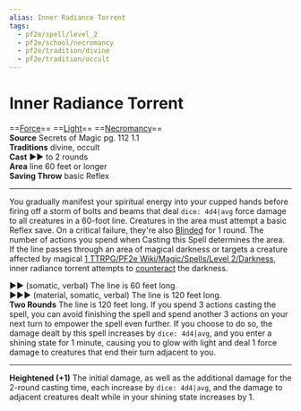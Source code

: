 ```yaml
---
alias: Inner Radiance Torrent
tags:
  - pf2e/spell/level_2
  - pf2e/school/necromancy
  - pf2e/tradition/divine
  - pf2e/tradition/occult
---
```


# Inner Radiance Torrent

==[Force](Force.md)== ==[Light](1%20TTRPG/PF2e%20Wiki/Traits/Light)== ==[Necromancy](Necromancy.md)==  
__Source__ Secrets of Magic pg. 112 1.1  
**Traditions** divine, occult  
**Cast** ►► to 2 rounds  
**Area** line 60 feet or longer  
**Saving Throw** basic Reflex

---

You gradually manifest your spiritual energy into your cupped hands before firing off a storm of bolts and beams that deal `dice: 4d4|avg` force damage to all creatures in a 60-foot line. Creatures in the area must attempt a basic Reflex save. On a critical failure, they're also [Blinded](Blinded.md) for 1 round. The number of actions you spend when Casting this Spell determines the area. If the line passes through an area of magical darkness or targets a creature affected by magical [1 TTRPG/PF2e Wiki/Magic/Spells/Level 2/Darkness](1%20TTRPG/PF2e%20Wiki/Magic/Spells/Level%202/Darkness), inner radiance torrent attempts to [counteract](Counteracting.md) the darkness.

►► (somatic, verbal) The line is 60 feet long.  
►►► (material, somatic, verbal) The line is 120 feet long.  
**Two Rounds** The line is 120 feet long. If you spend 3 actions casting the spell, you can avoid finishing the spell and spend another 3 actions on your next turn to empower the spell even further. If you choose to do so, the damage dealt by this spell increases by `dice: 4d4|avg`, and you enter a shining state for 1 minute, causing you to glow with light and deal 1 force damage to creatures that end their turn adjacent to you.

<hr>

**Heightened (+1)** The initial damage, as well as the additional damage for the 2-round casting time, each increase by `dice: 4d4|avg`, and the damage to adjacent creatures dealt while in your shining state increases by 1.
